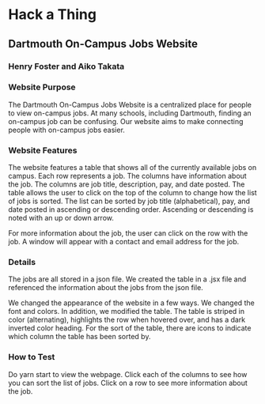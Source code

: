 # Hack a Thing

## Dartmouth On-Campus Jobs Website

### Henry Foster and Aiko Takata

### Website Purpose

The Dartmouth On-Campus Jobs Website is a centralized place for people to view on-campus jobs. At many schools, including Dartmouth, finding an on-campus job can be confusing. Our website aims to make connecting people with on-campus jobs easier.

### Website Features

The website features a table that shows all of the currently available jobs on campus. Each row represents a job. The columns have information about the job. The columns are job title, description, pay, and date posted. The table allows the user to click on the top of the column to change how the list of jobs is sorted. The list can be sorted by job title (alphabetical), pay, and date posted in ascending or descending order. Ascending or descending is noted with an up or down arrow. 

For more information about the job, the user can click on the row with the job. A window will appear with a contact and email address for the job.

### Details

The jobs are all stored in a json file. We created the table in a .jsx file and referenced the information about the jobs from the json file. 

We changed the appearance of the website in a few ways. We changed the font and colors. In addition, we modified the table. The table is striped in color (alternating), highlights the row when hovered over, and has a dark inverted color heading. For the sort of the table, there are icons to indicate which column the table has been sorted by. 

### How to Test

Do yarn start to view the webpage. Click each of the columns to see how you can sort the list of jobs. Click on a row to see more information about the job.

